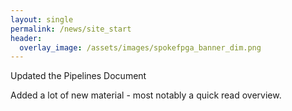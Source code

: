 ```yaml
---
layout: single
permalink: /news/site_start
header:
  overlay_image: /assets/images/spokefpga_banner_dim.png
---
```


Updated the Pipelines Document


Added a lot of new material - most notably a quick read overview.


